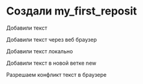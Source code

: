 ﻿# Создали my_first_reposit

Добавили текст


Добавили текст через веб браузер

Добавили текст локально 

Добавили текст в новой ветке new

Разрешаем конфликт текст в браузере
